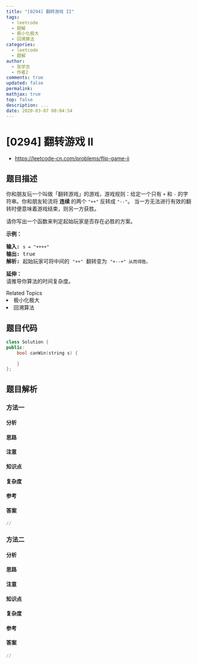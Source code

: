 ```yaml
---
title: "[0294] 翻转游戏 II"
tags:
  - leetcode
  - 题解
  - 极小化极大
  - 回溯算法
categories:
  - leetcode
  - 题解
author:
  - 张学志
  - 作者2
comments: true
updated: false
permalink:
mathjax: true
top: false
description: ...
date: 2020-03-07 00:04:54
---
```



# [0294] 翻转游戏 II
* https://leetcode-cn.com/problems/flip-game-ii


## 题目描述

<p>你和朋友玩一个叫做「翻转游戏」的游戏，游戏规则：给定一个只有&nbsp;<code>+</code>&nbsp;和&nbsp;<code>-</code>&nbsp;的字符串。你和朋友轮流将&nbsp;<strong>连续 </strong>的两个&nbsp;<code>&quot;++&quot;</code>&nbsp;反转成&nbsp;<code>&quot;--&quot;</code>。 当一方无法进行有效的翻转时便意味着游戏结束，则另一方获胜。</p>

<p>请你写出一个函数来判定起始玩家是否存在必胜的方案。</p>

<p><strong>示例：</strong></p>

<pre><strong>输入:</strong> <code>s = &quot;++++&quot;</code>
<strong>输出:</strong> true 
<strong>解析: </strong>起始玩家可将中间的 <code>&quot;++&quot;</code> 翻转变为 <code>&quot;+--+&quot; 从而得胜。</code>
</pre>

<p><strong>延伸：</strong><br>
请推导你算法的时间复杂度。</p>
<div><div>Related Topics</div><div><li>极小化极大</li><li>回溯算法</li></div></div>


## 题目代码

```cpp
class Solution {
public:
    bool canWin(string s) {

    }
};
```


## 题目解析


### 方法一

#### 分析

#### 思路

#### 注意

#### 知识点

#### 复杂度

#### 参考

#### 答案

```cpp
//
```


### 方法二

#### 分析

#### 思路

#### 注意

#### 知识点

#### 复杂度

#### 参考

#### 答案

```cpp
//
```


